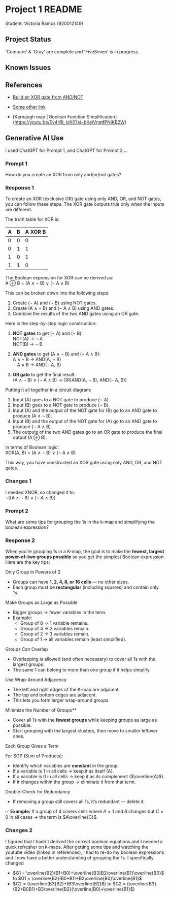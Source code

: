# Project 1 README

Student: Victoria Ramos (920012149)

## Project Status
'Compare' & 'Gray' are complete and 'FiveSeven' is in progress.

## Known Issues


## References
* [Build an XOR gate from AND/NOT](https://electronics.stackexchange.com/questions/487529/build-an-xor-gate-from-and-not)
* [Some other link](https://stackoverflow.com)

* [Karnaugh map | Boolean Function Simplification] (https://youtu.be/Ev4rRI_jcK0?si=bKejVnqtfPNiKB2W)
  

## Generative AI Use
I used ChatGPT for Prompt 1, and ChatGPT for Prompt 2....

### Prompt 1
How do you create an XOR from only and/or/not gates?

### Response 1
To create an XOR (exclusive OR) gate using only AND, OR, and NOT gates, you can follow these steps. The XOR gate outputs true only when the inputs are different.

The truth table for XOR is:

| A | B | A XOR B |
|---|---|---------|
| 0 | 0 |    0    |
| 0 | 1 |    1    |
| 1 | 0 |    1    |
| 1 | 1 |    0    |

The Boolean expression for XOR can be derived as:\
A &oplus; B = (A &and; &not; B) &or; (&not; A &and; B)

This can be broken down into the following steps:

1. Create \(&not; A\) and \(&not; B\) using NOT gates.
1. Create \(A &and; &not; B\) and \(&not; A &and; B\) using AND gates.
1. Combine the results of the two AND gates using an OR gate.

Here is the step-by-step logic construction:

1. **NOT gates** to get \(&not; A\) and \(&not; B\):\
   NOT(A) &rarr; &not; A\
   NOT(B) &rarr; &not; B

1. **AND gates** to get \(A &and; &not; B\) and \(&not; A &and; B\):\
   A &and; &not; B &rarr; AND(A, &not; B)\
   &not; A &and; B &rarr; AND(&not; A, B)

1. **OR gate** to get the final result:\
   (A &and; &not; B) &or; (&not; A &and; B) &rarr; OR(AND(A, &not; B), AND(&not; A, B))

Putting it all together in a circuit diagram:

1. Input \(A\) goes to a NOT gate to produce \(&not; A\).
1. Input \(B\) goes to a NOT gate to produce \(&not; B\).
1. Input \(A\) and the output of the NOT gate for \(B\) go to an AND gate to produce \(A &and; &not; B\).
1. Input \(B\) and the output of the NOT gate for \(A\) go to an AND gate to produce \(&not; A &and; B\).
1. The outputs of the two AND gates go to an OR gate to produce the final output \(A &oplus; B\).

In terms of Boolean logic:\
XOR(A, B) = \(A &and; &not; B\) &or; \(&not; A &and; B\) 

This way, you have constructed an XOR gate using only AND, OR, and NOT gates.

### Changes 1
I needed XNOR, so changed it to:\
&not;\(\(A &and; &not; B\) &or; \(&not; A &and; B\)\)

### Prompt 2
What are some tips for grouping the 1s in the k-map and simplifying the boolean expression?

### Response 2
When you’re grouping 1s in a K-map, the goal is to make the **fewest, largest power-of-two groups possible** so you get the simplest Boolean expression.
Here are the key tips:

Only Group in Powers of 2
* Groups can have **1, 2, 4, 8, or 16 cells** — no other sizes.
* Each group must be **rectangular** (including squares) and contain only 1s.

Make Groups as Large as Possible
* Bigger groups → fewer variables in the term.
* Example:
  * Group of 8 → 1 variable remains.
  * Group of 4 → 2 variables remain.
  * Group of 2 → 3 variables remain.
  * Group of 1 → all variables remain (least simplified).

Groups Can Overlap
* Overlapping is allowed (and often necessary) to cover all 1s with the largest groups.
* The same 1 can belong to more than one group if it helps simplify.

Use Wrap-Around Adjacency
* The left and right edges of the K-map are adjacent.
* The top and bottom edges are adjacent.
* This lets you form larger wrap-around groups.

Minimize the Number of Groups**
* Cover all 1s with the **fewest groups** while keeping groups as large as possible.
* Start grouping with the largest clusters, then move to smaller leftover ones.

Each Group Gives a Term

For SOP (Sum of Products):
  * Identify which variables are **constant** in the group.
  * If a variable is 1 in all cells → keep it as itself (A).
  * If a variable is 0 in all cells → keep it as its complement ($\overline{A}$).
  * If it changes within the group → eliminate it from that term.

Double-Check for Redundancy
* If removing a group still covers all 1s, it’s redundant — delete it.

✅ **Example:**
If a group of 4 covers cells where $A=1$ and $B$ changes but $C=0$ in all cases → the term is $A\overline{C}$.


### Changes 2
I figured that I hadn't derived the correct boolean equations and I needed a quick refresher on k-maps. After getting some tips and watching the youtube video (linked in references), I had to re-do my boolean expressions and I now have a better understanding of grouping the 1s. 
I specifically changed
* $G1 = \overline{B2}(B1+B0)+\overline{B3}B2\overline{B1}\overline{B0}$ to $G1 = \overline{B2}(B0+B1)+B2\overline{B0}\overline{B1}$
* $G2 = (\overline{B3}B2)+(B3\overline{B2}$) to $G2 = (\overline{B3}(B2+B0B1)+B3\overline{B2}(\overline{B0}+\overline{B1}$)
